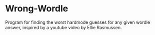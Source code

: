 # Wrong-Wordle
Program for finding the worst hardmode guesses for any given wordle answer, inspired by a youtube video by Ellie Rasmussen.
